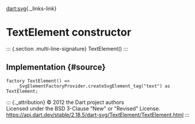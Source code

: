 [dart:svg](../../dart-svg/dart-svg-library){._links-link}

TextElement constructor
=======================

::: {.section .multi-line-signature}
TextElement()
:::

Implementation {#source}
--------------

``` {.language-dart data-language="dart"}
factory TextElement() =>
    _SvgElementFactoryProvider.createSvgElement_tag("text") as TextElement;
```

::: {._attribution}
© 2012 the Dart project authors\
Licensed under the BSD 3-Clause \"New\" or \"Revised\" License.\
<https://api.dart.dev/stable/2.18.5/dart-svg/TextElement/TextElement.html>
:::
